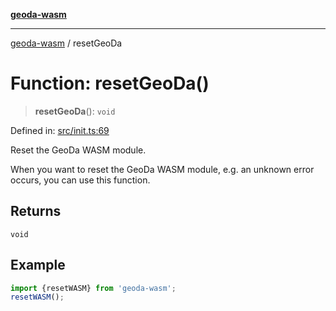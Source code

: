 [**geoda-wasm**](../README.md)

***

[geoda-wasm](../globals.md) / resetGeoDa

# Function: resetGeoDa()

> **resetGeoDa**(): `void`

Defined in: [src/init.ts:69](https://github.com/GeoDaCenter/geoda-lib/blob/0ad3977fd23db605b1dc766f99d329a28ef59f68/src/js/src/init.ts#L69)

Reset the GeoDa WASM module.

When you want to reset the GeoDa WASM module, e.g. an unknown error occurs, you can use this function.

## Returns

`void`

## Example

```ts
import {resetWASM} from 'geoda-wasm';
resetWASM();
```
